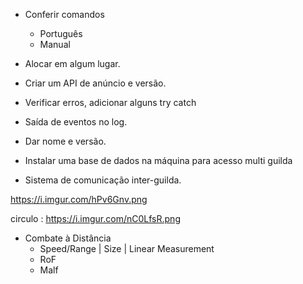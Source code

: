 - Conferir comandos 
  - Português
  - Manual

- Alocar em algum lugar. 
- Criar um API de anúncio e versão.
- Verificar erros, adicionar alguns try catch
- Saída de eventos no log. 
- Dar nome e versão. 
- Instalar uma base de dados na máquina para acesso multi guilda
- Sistema de comunicação inter-guilda.

https://i.imgur.com/hPv6Gnv.png

circulo : https://i.imgur.com/nC0LfsR.png




- Combate à Distância
  - Speed/Range | Size | Linear Measurement
  - RoF
  - Malf


